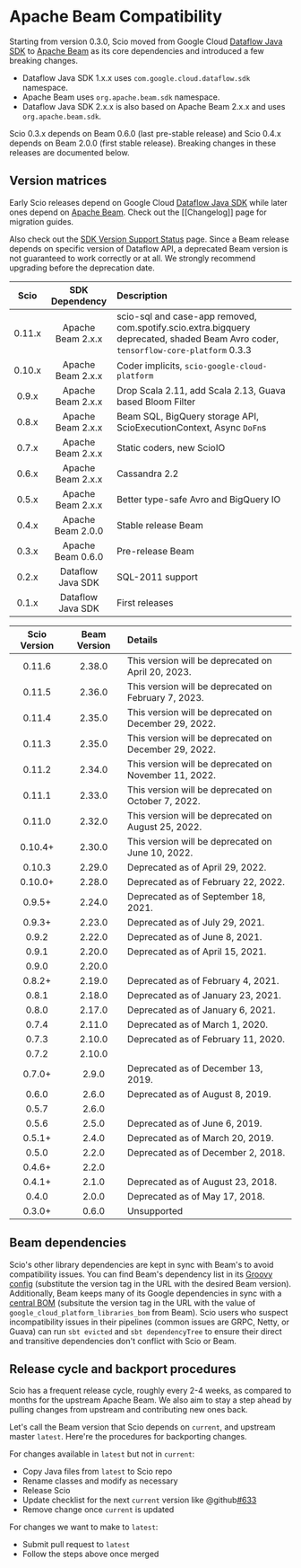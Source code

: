 # Apache Beam Compatibility

Starting from version 0.3.0, Scio moved from Google Cloud [Dataflow Java SDK](https://github.com/GoogleCloudPlatform/DataflowJavaSDK) to [Apache Beam](https://beam.apache.org/) as its core dependencies and introduced a few breaking changes.

- Dataflow Java SDK 1.x.x uses `com.google.cloud.dataflow.sdk` namespace.
- Apache Beam uses `org.apache.beam.sdk` namespace.
- Dataflow Java SDK 2.x.x is also based on Apache Beam 2.x.x and uses `org.apache.beam.sdk`.

Scio 0.3.x depends on Beam 0.6.0 (last pre-stable release) and Scio 0.4.x depends on Beam 2.0.0 (first stable release). Breaking changes in these releases are documented below.

## Version matrices

Early Scio releases depend on Google Cloud [Dataflow Java SDK](https://github.com/GoogleCloudPlatform/DataflowJavaSDK) while later ones depend on [Apache Beam](https://github.com/apache/beam). Check out the [[Changelog]] page for migration guides.

Also check out the [SDK Version Support Status](https://cloud.google.com/dataflow/docs/support/sdk-version-support-status) page. Since a Beam release depends on specific version of Dataflow API, a deprecated Beam version is not guaranteed to work correctly or at all. We strongly recommend upgrading before the deprecation date.

| **Scio** | **SDK Dependency** | **Description**     |
|:--------:|:------------------:|:--------------------|
| 0.11.x   | Apache Beam 2.x.x  | scio-sql and case-app removed, com.spotify.scio.extra.bigquery deprecated, shaded Beam Avro coder, `tensorflow-core-platform` 0.3.3 |
| 0.10.x   | Apache Beam 2.x.x  | Coder implicits, `scio-google-cloud-platform` |
| 0.9.x    | Apache Beam 2.x.x  | Drop Scala 2.11, add Scala 2.13, Guava based Bloom Filter |
| 0.8.x    | Apache Beam 2.x.x  | Beam SQL, BigQuery storage API, ScioExecutionContext, Async `DoFn`s |
| 0.7.x    | Apache Beam 2.x.x  | Static coders, new ScioIO |
| 0.6.x    | Apache Beam 2.x.x  | Cassandra 2.2       |
| 0.5.x    | Apache Beam 2.x.x  | Better type-safe Avro and BigQuery IO |
| 0.4.x    | Apache Beam 2.0.0  | Stable release Beam |
| 0.3.x    | Apache Beam 0.6.0  | Pre-release Beam    |
| 0.2.x    | Dataflow Java SDK  | SQL-2011 support    |
| 0.1.x    | Dataflow Java SDK  | First releases      |

| **Scio Version** | **Beam Version** | **Details**                                          |
|:----------------:|:----------------:|:-----------------------------------------------------|
|      0.11.6      |      2.38.0      | This version will be deprecated on April 20, 2023.   |
|      0.11.5      |      2.36.0      | This version will be deprecated on February 7, 2023. |
|      0.11.4      |      2.35.0      | This version will be deprecated on December 29, 2022. |
|      0.11.3      |      2.35.0      | This version will be deprecated on December 29, 2022. |
|      0.11.2      |      2.34.0      | This version will be deprecated on November 11, 2022. |
|      0.11.1      |      2.33.0      | This version will be deprecated on October 7, 2022.  |
|      0.11.0      |      2.32.0      | This version will be deprecated on August 25, 2022.  |
|     0.10.4+      |      2.30.0      | This version will be deprecated on June 10, 2022.    |
|      0.10.3      |      2.29.0      | Deprecated as of April 29, 2022.                     |
|     0.10.0+      |      2.28.0      | Deprecated as of February 22, 2022.                  |
|      0.9.5+      |      2.24.0      | Deprecated as of September 18, 2021.                 |
|      0.9.3+      |      2.23.0      | Deprecated as of July 29, 2021.                      |
|      0.9.2       |      2.22.0      | Deprecated as of June 8, 2021.                       |
|      0.9.1       |      2.20.0      | Deprecated as of April 15, 2021.                     |
|      0.9.0       |      2.20.0      |                                                      |
|      0.8.2+      |      2.19.0      | Deprecated as of February 4, 2021.                   |
|      0.8.1       |      2.18.0      | Deprecated as of January 23, 2021.                   |
|      0.8.0       |      2.17.0      | Deprecated as of January 6, 2021.                    |
|      0.7.4       |      2.11.0      | Deprecated as of March 1, 2020.                      |
|      0.7.3       |      2.10.0      | Deprecated as of February 11, 2020.                  |
|      0.7.2       |      2.10.0      |                                                      |
|      0.7.0+      |      2.9.0       | Deprecated as of December 13, 2019.                  |
|      0.6.0       |      2.6.0       | Deprecated as of August 8, 2019.                     |
|      0.5.7       |      2.6.0       |                                                      |
|      0.5.6       |      2.5.0       | Deprecated as of June 6, 2019.                       |
|      0.5.1+      |      2.4.0       | Deprecated as of March 20, 2019.                     |
|      0.5.0       |      2.2.0       | Deprecated as of December 2, 2018.                   |
|      0.4.6+      |      2.2.0       |                                                      |
|      0.4.1+      |      2.1.0       | Deprecated as of August 23, 2018.                    |
|      0.4.0       |      2.0.0       | Deprecated as of May 17, 2018.                       |
|      0.3.0+      |      0.6.0       | Unsupported                                          |

## Beam dependencies

Scio's other library dependencies are kept in sync with Beam's to avoid compatibility issues. You can find
Beam's dependency list in its [Groovy config](https://github.com/apache/beam/blob/v2.35.0/buildSrc/src/main/groovy/org/apache/beam/gradle/BeamModulePlugin.groovy) (substitute the version tag in the URL with the desired Beam version). Additionally, Beam keeps many of its Google dependencies in sync with a [central BOM](https://storage.googleapis.com/cloud-opensource-java-dashboard/com.google.cloud/libraries-bom/24.0.0/artifact_details.html) (subsitute the version tag in the URL with the value of `google_cloud_platform_libraries_bom` from Beam). Scio users who suspect incompatibility issues in their pipelines (common issues are GRPC, Netty, or Guava) can run `sbt evicted` and `sbt dependencyTree` to ensure their direct and transitive dependencies don't conflict with Scio or Beam.

## Release cycle and backport procedures

Scio has a frequent release cycle, roughly every 2-4 weeks, as compared to months for the upstream Apache Beam. We also aim to stay a step ahead by pulling changes from upstream and contributing new ones back.

Let's call the Beam version that Scio depends on `current`, and upstream master `latest`. Here're the procedures for backporting changes.

For changes available in `latest` but not in `current`:
- Copy Java files from `latest` to Scio repo
- Rename classes and modify as necessary
- Release Scio
- Update checklist for the next `current` version like @github[#633](#633)
- Remove change once `current` is updated

For changes we want to make to `latest`:
- Submit pull request to `latest`
- Follow the steps above once merged
